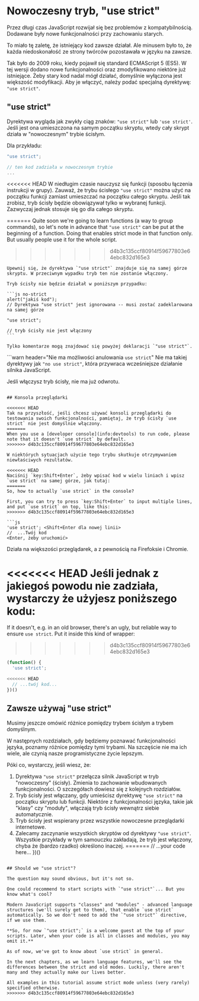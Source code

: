 # Nowoczesny tryb, "use strict"

Przez długi czas JavaScript rozwijał się bez problemów z kompatybilnością. Dodawane były nowe funkcjonalności przy zachowaniu starych.

To miało tę zaletę, że istniejący kod zawsze działał. Ale minusem było to, że każda niedoskonałość ze strony twórców pozostawała w języku na zawsze.

Tak było do 2009 roku, kiedy pojawił się standard ECMAScript 5 (ES5). W tej wersji dodano nowe funkcjonalności oraz zmodyfikowano niektóre już istniejące. Żeby stary kod nadal mógł działać, domyślnie wyłączona jest większość modyfikacji. Aby je włączyć, należy podać specjalną dyrektywę: `"use strict"`.

## "use strict"

Dyrektywa wygląda jak zwykły ciąg znaków: `"use strict"` lub `'use strict'`. Jeśli jest ona umieszczona na samym początku skryptu, wtedy cały skrypt działa w "nowoczesnym" trybie ścisłym.

Dla przykładu:

```js
"use strict";

// ten kod zadziała w nowoczesnym trybie
...
```

<<<<<<< HEAD
W niedługim czasie nauczysz się funkcji (sposobu łączenia instrukcji w grupy). Zauważ, że trybu ścisłego `"use strict"` można użyć na początku funkcji zamiast umieszczać na początku całego skryptu. Jeśli tak zrobisz, tryb ścisły będzie obowiązywał tylko w wybranej funkcji. Zazwyczaj jednak stosuje się go dla całego skryptu.

=======
Quite soon we're going to learn functions (a way to group commands), so let's note in advance that `"use strict"` can be put at the beginning of a function. Doing that enables strict mode in that function only. But usually people use it for the whole script.
>>>>>>> d4b3c135ccf80914f59677803e64ebc832d165e3

````warn header="Upewnij się, że \"use strict\" jest na samej górze"
Upewnij się, że dyrektywa `"use strict"` znajduje się na samej górze skryptu. W przeciwnym wypadku tryb ten nie zostanie włączony.

Tryb ścisły nie będzie działał w poniższym przypadku:

```js no-strict
alert("jakiś kod");
// Dyrektywa "use strict" jest ignorowana -- musi zostać zadeklarowana na samej górze

"use strict";

// tryb ścisły nie jest włączony
```

Tylko komentarze mogą znajdować się powyżej deklaracji `"use strict"`.
````

```warn header="Nie ma możliwości anulowania `use strict`"
Nie ma takiej dyrektywy jak `"no use strict"`, która przywraca wcześniejsze działanie silnika JavaScript.

Jeśli włączysz tryb ścisły, nie ma już odwrotu.
```

## Konsola przeglądarki

<<<<<<< HEAD
Tak na przyszłość, jeśli chcesz używać konsoli przeglądarki do testowania swoich funkcjonalności, pamiętaj, że tryb ścisły `use strict` nie jest domyślnie włączony.
=======
When you use a [developer console](info:devtools) to run code, please note that it doesn't `use strict` by default.
>>>>>>> d4b3c135ccf80914f59677803e64ebc832d165e3

W niektórych sytuacjach użycie tego trybu skutkuje otrzymywaniem niewłaściwych rezultatów.

<<<<<<< HEAD
Naciśnij `key:Shift+Enter`, żeby wpisać kod w wielu liniach i wpisz `use strict` na samej górze, jak tutaj:
=======
So, how to actually `use strict` in the console?

First, you can try to press `key:Shift+Enter` to input multiple lines, and put `use strict` on top, like this:
>>>>>>> d4b3c135ccf80914f59677803e64ebc832d165e3

```js
'use strict'; <Shift+Enter dla nowej linii>
//  ...Twój kod
<Enter, żeby uruchomić>
```

Działa na większości przeglądarek, a z pewnością na Firefoksie i Chromie.

<<<<<<< HEAD
Jeśli jednak z jakiegoś powodu nie zadziała, wystarczy że użyjesz poniższego kodu:
=======
If it doesn't, e.g. in an old browser, there's an ugly, but reliable way to ensure `use strict`. Put it inside this kind of wrapper:
>>>>>>> d4b3c135ccf80914f59677803e64ebc832d165e3

```js
(function() {
  'use strict';

<<<<<<< HEAD
  // ...twój kod...
})()
```

## Zawsze używaj "use strict"

Musimy jeszcze omówić różnice pomiędzy trybem ścisłym a trybem domyślnym.

W następnych rozdziałach, gdy będziemy poznawać funkcjonalności języka, poznamy różnice pomiędzy tymi trybami. Na szczęście nie ma ich wiele, ale czynią nasze programistyczne życie lepszym.

Póki co, wystarczy, jeśli wiesz, że:

1. Dyrektywa `"use strict"` przełącza silnik JavaScript w tryb "nowoczesny" (ścisły). Zmienia to zachowanie wbudowanych funkcjonalności. O szczegółach dowiesz się z kolejnych rozdziałów.
2. Tryb ścisły jest włączany, gdy umieścisz dyrektywę `"use strict"` na początku skryptu lub funkcji. Niektóre z funkcjonalności języka, takie jak "klasy" czy "moduły", włączają tryb ścisły wewnątrz siebie automatycznie.
3. Tryb ścisły jest wspierany przez wszystkie nowoczesne przeglądarki internetowe.
4. Zalecamy zaczynanie wszystkich skryptów od dyrektywy `"use strict"`. Wszystkie przykłady w tym samouczku zakładają, że tryb jest włączony, chyba że (bardzo rzadko) określono inaczej.
=======
  // ...your code here...
})()
```

## Should we "use strict"?

The question may sound obvious, but it's not so.

One could recommend to start scripts with `"use strict"`... But you know what's cool?

Modern JavaScript supports "classes" and "modules" - advanced language structures (we'll surely get to them), that enable `use strict` automatically. So we don't need to add the `"use strict"` directive, if we use them.

**So, for now `"use strict";` is a welcome guest at the top of your scripts. Later, when your code is all in classes and modules, you may omit it.**

As of now, we've got to know about `use strict` in general.

In the next chapters, as we learn language features, we'll see the differences between the strict and old modes. Luckily, there aren't many and they actually make our lives better.

All examples in this tutorial assume strict mode unless (very rarely) specified otherwise.
>>>>>>> d4b3c135ccf80914f59677803e64ebc832d165e3
